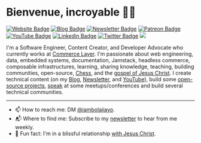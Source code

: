 # Bienvenue, incroyable 👋🏾

[![Website Badge](https://img.shields.io/badge/-Portfolio-3B7EBF?style=for-the-badge&logo=Google-Chrome&logoColor=white&link=https://bolajiayodeji.com)](https://bolajiayodeji.com) [![Blog Badge](https://img.shields.io/badge/-Blog-3B7EBF?style=for-the-badge&logo=Hashnode&logoColor=white&link=https://blog.bolajiayodeji.com)](https://blog.bolajiayodeji.com) [![Newsletter Badge](https://img.shields.io/badge/-Newsletter-3B7EBF?style=for-the-badge&logo=Substack&logoColor=white&link=https://bawd.bolajiayodeji.com)](https://bawd.bolajiayodeji.com) [![Patreon Badge](https://img.shields.io/badge/-Patreon-3B7EBF?style=for-the-badge&logo=Patreon&logoColor=white&link=https://patreon.com/bolajiayodeji)](https://patreon.com/bolajiayodeji) [![YouTube Badge](https://img.shields.io/badge/-Youtube-3B7EBF?style=for-the-badge&logo=Youtube&logoColor=white&link=https://www.youtube.com/c/bolajiayodeji)](https://www.youtube.com/c/bolajiayodeji) [![Linkedin Badge](https://img.shields.io/badge/-LinkedIn-3B7EBF?style=for-the-badge&logo=Linkedin&logoColor=white&link=https://www.linkedin.com/in/iambolajiayo)](https://www.linkedin.com/in/iambolajiayo) [![Twitter Badge](https://img.shields.io/badge/-@iambolajiayo-3B7EBF?style=for-the-badge&logo=twitter&logoColor=white&link=https://twitter.com/iambolajiayo)](https://twitter.com/iambolajiayo) ![](https://komarev.com/ghpvc/?username=BolajiAyodeji&style=for-the-badge)

I'm a Software Engineer, Content Creator, and Developer Advocate who currently works at [Commerce Layer](https://commercelayer.io). I'm passionate  about web engineering, data, embedded systems, documentation, Jamstack, headless commerce, composable infrastructures, learning, sharing knowledge, teaching, building communities, open-source, [Chess](https://chess.com/member/bolajiayodeji), and the [gospel of Jesus Christ](https://www.biblegateway.com/passage/?search=1+Corinthians+15%3A1-11&version=NKJV). I create technical content (on my [Blog](https://blog.bolajiayodeji.com), [Newsletter](https://bawd.bolajiayodeji.com), and [YouTube](https://www.youtube.com/c/bolajiayodeji)), build some [open-source projects](https://github.com/BolajiAyodeji), [speak](https://slides.com/bolajiayodeji) at some meetups/conferences and build several technical communities.

---

- 📫 How to reach me: DM [@iambolajiayo](https://twitter.com/iambolajiayo).
- 📬 Where to find me: Subscribe to my [newsletter](https://bawd.bolajiayodeji.com) to hear from me weekly.
- 💙 Fun fact: I'm in a blissful relationship [with Jesus Christ](https://www.goodreads.com/book/show/1147548.Jonathan_Edwards_Knowing_Christ).
